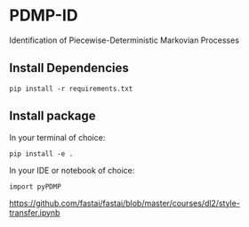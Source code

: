 # PDMP-ID
Identification of Piecewise-Deterministic Markovian Processes

## Install Dependencies

```
pip install -r requirements.txt
```

## Install package

In your terminal of choice:

```
pip install -e .
```

In your IDE or notebook of choice:

```
import pyPDMP
```

https://github.com/fastai/fastai/blob/master/courses/dl2/style-transfer.ipynb
